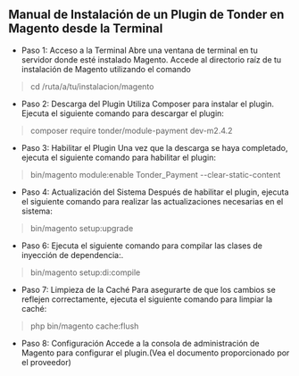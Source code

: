 ##  Manual de Instalación de un Plugin de Tonder en Magento desde la Terminal

- Paso 1: Acceso a la Terminal
Abre una ventana de terminal en tu servidor donde esté instalado Magento.
Accede al directorio raíz de tu instalación de Magento utilizando el comando
> cd /ruta/a/tu/instalacion/magento

- Paso 2: Descarga del Plugin
Utiliza Composer para instalar el plugin. Ejecuta el siguiente comando para descargar el plugin:
> composer require tonder/module-payment dev-m2.4.2

- Paso 3: Habilitar el Plugin
Una vez que la descarga se haya completado, ejecuta el siguiente comando para habilitar el plugin:

> bin/magento module:enable Tonder_Payment --clear-static-content

- Paso 4: Actualización del Sistema
Después de habilitar el plugin, ejecuta el siguiente comando para realizar las actualizaciones necesarias en el sistema:

> bin/magento setup:upgrade

- Paso 6: Ejecuta el siguiente comando para compilar las clases de inyección de dependencia:.

> bin/magento setup:di:compile

- Paso 7: Limpieza de la Caché
Para asegurarte de que los cambios se reflejen correctamente, ejecuta el siguiente comando para limpiar la caché:

> php bin/magento cache:flush 

- Paso 8: Configuración
Accede a la consola de administración de Magento para configurar el plugin.(Vea el documento proporcionado por el proveedor)
